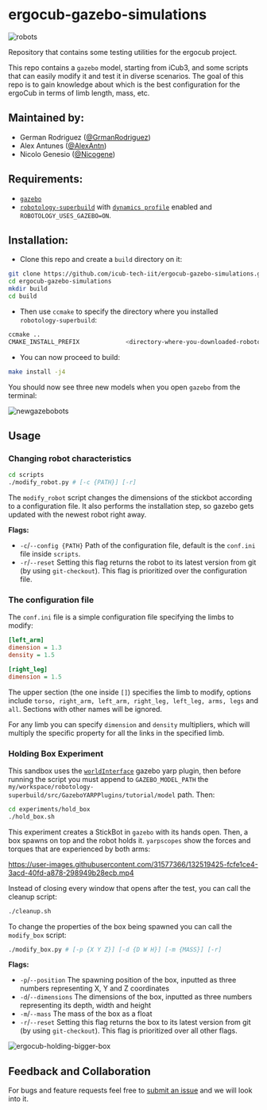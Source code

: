 # ergocub-gazebo-simulations

![robots](https://user-images.githubusercontent.com/31577366/132301971-c3aa9a8c-fc27-4a74-9c83-f8e79ffa2641.png)

Repository that contains some testing utilities for the ergocub project.

This repo contains a `gazebo` model, starting from iCub3, and some scripts that can easily modify it and test it in diverse scenarios. The goal of this repo is to gain knowledge about which is the best configuration for the ergoCub in terms of limb length, mass, etc.

## Maintained by:

- German Rodriguez ([@GrmanRodriguez](https://github.com/GrmanRodriguez))
- Alex Antunes ([@AlexAntn](https://github.com/AlexAntn/))
- Nicolo Genesio ([@Nicogene](https://github.com/Nicogene/))

## Requirements:

- [`gazebo`](http://gazebosim.org/)
- [`robotology-superbuild`](https://github.com/robotology/robotology-superbuild) with [`dynamics profile`](https://github.com/robotology/robotology-superbuild/blob/master/doc/cmake-options.md#dynamics) enabled and `ROBOTOLOGY_USES_GAZEBO=ON`.

## Installation:

- Clone this repo and create a `build` directory on it:

```bash
git clone https://github.com/icub-tech-iit/ergocub-gazebo-simulations.git
cd ergocub-gazebo-simulations
mkdir build
cd build
```

- Then use `ccmake` to specify the directory where you installed `robotology-superbuild`:

```bash
ccmake ..
CMAKE_INSTALL_PREFIX             <directory-where-you-downloaded-robotology-superbuild>/build/install
```

- You can now proceed to build:

```bash
make install -j4
```

You should now see three new models when you open `gazebo` from the terminal:

![newgazebobots](https://user-images.githubusercontent.com/31577366/132303603-70e8d9cb-8bb9-40a9-9bae-7cb2a9b9b2db.png)

## Usage

### Changing robot characteristics

```bash
cd scripts
./modify_robot.py # [-c {PATH}] [-r]
```

The `modify_robot` script changes the dimensions of the stickbot according to a configuration file. It also performs the installation step, so gazebo gets updated with the newest robot right away.

**Flags:**

 - `-c`/`--config {PATH}` Path of the configuration file, default is the `conf.ini` file inside `scripts`.
 - `-r`/`--reset` Setting this flag returns the robot to its latest version from git (by using `git-checkout`). This flag is prioritized over the configuration file.

### The configuration file

The `conf.ini` file is a simple configuration file specifying the limbs to modify:

```ini
[left_arm]
dimension = 1.3
density = 1.5

[right_leg]
dimension = 1.5
```

The upper section (the one inside `[]`) specifies the limb to modify, options include `torso, right_arm, left_arm, right_leg, left_leg, arms, legs` and `all`. Sections with other names will be ignored.

For any limb you can specify `dimension` and `density` multipliers, which will multiply the specific property for all the links in the specified limb.

### Holding Box Experiment

This sandbox uses the [`worldInterface`](http://robotology.github.io/gazebo-yarp-plugins/master/classgazebo_1_1WorldInterface.html) gazebo yarp plugin, then before running the script you must append to `GAZEBO_MODEL_PATH` the `my/workspace/robotology-superbuild/src/GazeboYARPPlugins/tutorial/model` path. Then:

```bash
cd experiments/hold_box
./hold_box.sh
```

This experiment creates a StickBot in `gazebo` with its hands open. Then, a box spawns on top and the robot holds it. `yarpscopes` show the forces and torques that are experienced by both arms:

https://user-images.githubusercontent.com/31577366/132519425-fcfe1ce4-3acd-40fd-a878-298949b28ecb.mp4

Instead of closing every window that opens after the test, you can call the cleanup script:

```bash
./cleanup.sh
```

To change the properties of the box being spawned you can call the `modify_box` script:

```bash
./modify_box.py # [-p {X Y Z}] [-d {D W H}] [-m {MASS}] [-r]
```

**Flags:**
- `-p`/`--position` The spawning position of the box, inputted as three numbers representing X, Y and Z coordinates
- `-d`/`--dimensions` The dimensions of the box, inputted as three numbers representing its depth, width and height
- `-m`/`--mass` The mass of the box as a float
- `-r`/`--reset` Setting this flag returns the box to its latest version from git (by using `git-checkout`). This flag is prioritized over all other flags.

![ergocub-holding-bigger-box](https://user-images.githubusercontent.com/31577366/132665409-2bad5579-c9b9-4de1-b98c-7f3e4f97ffbe.png)

## Feedback and Collaboration

For bugs and feature requests feel free to [submit an issue](https://github.com/icub-tech-iit/ergocub-gazebo-simulations/issues/new) and we will look into it.
